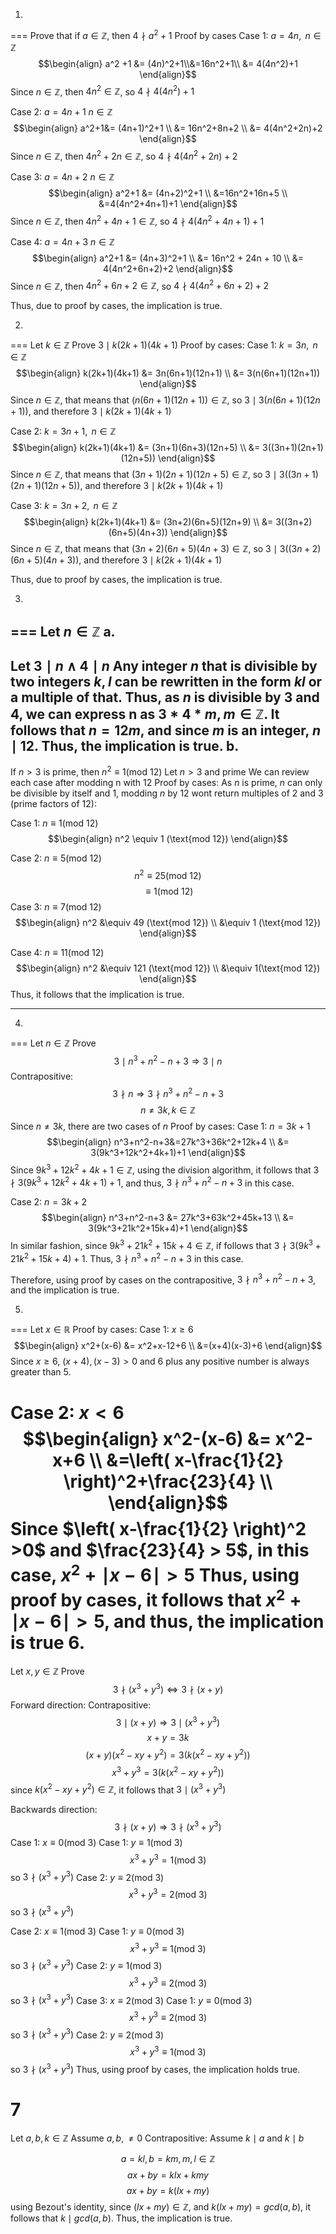 1.
===
Prove that if $a \in \mathbb{Z}$, then $4 \nmid a^2 + 1$
Proof by cases
Case 1: $a = 4n, \text{ } n \in \mathbb{Z}$
$$\begin{align} 
a^2 +1 &= 
(4n)^2+1\\&=16n^2+1\\ 
&= 4(4n^2)+1
\end{align}$$
Since $n \in \mathbb{Z}$, then $4n^2 \in \mathbb{Z}$, so $4 \nmid 4(4n^2)+1$ 

Case 2: $a = 4n + 1 \text{ } n \in \mathbb{Z}$
$$\begin{align}
a^2+1&= (4n+1)^2+1  \\
&= 16n^2+8n+2 \\
&= 4(4n^2+2n)+2
\end{align}$$
Since $n \in \mathbb{Z}$, then $4n^2+2n \in \mathbb{Z}$, so $4 \nmid 4(4n^2+2n)+2$

Case 3: $a = 4n + 2 \text{ } n \in \mathbb{Z}$
$$\begin{align}
a^2+1 &= (4n+2)^2+1 \\
&=16n^2+16n+5 \\
&=4(4n^2+4n+1)+1
\end{align}$$
Since $n \in \mathbb{Z}$, then $4n^2+4n+1 \in \mathbb{Z}$, so $4 \nmid 4(4n^2+4n+1)+1$

Case 4: $a = 4n + 3 \text{ } n \in \mathbb{Z}$
$$\begin{align}
a^2+1 &= (4n+3)^2+1  \\
&= 16n^2 + 24n + 10 \\
&= 4(4n^2+6n+2)+2
\end{align}$$
Since $n \in \mathbb{Z}$, then $4n^2+6n+2 \in \mathbb{Z}$, so $4 \nmid 4(4n^2+6n+2)+2$

Thus, due to proof by cases, the implication is true.

2.
===
Let $k \in \mathbb{Z}$
Prove $3 \mid k(2k+1)(4k+1)$
Proof by cases:
Case 1: $k = 3n, \text{ } n \in \mathbb{Z}$
$$\begin{align}
k(2k+1)(4k+1) &= 3n(6n+1)(12n+1) \\
&= 3(n(6n+1)(12n+1))
\end{align}$$
Since $n \in \mathbb{Z}$, that means that $(n(6n+1)(12n+1)) \in \mathbb{Z}$, so $3 \mid 3(n(6n+1)(12n+1))$, and therefore $3 \mid k(2k+1)(4k+1)$

Case 2: $k = 3n + 1, \text{ } n \in \mathbb{Z}$
$$\begin{align}
k(2k+1)(4k+1) &= (3n+1)(6n+3)(12n+5)  \\
&= 3((3n+1)(2n+1)(12n+5))
\end{align}$$
Since $n \in \mathbb{Z}$, that means that $(3n+1)(2n+1)(12n+5) \in \mathbb{Z}$, so $3 \mid 3((3n+1)(2n+1)(12n+5))$, and therefore $3 \mid k(2k+1)(4k+1)$

Case 3: $k = 3n + 2, \text{ } n \in \mathbb{Z}$
$$\begin{align}
k(2k+1)(4k+1) &= (3n+2)(6n+5)(12n+9)  \\
&= 3((3n+2)(6n+5)(4n+3))
\end{align}$$
Since $n \in \mathbb{Z}$, that means that $(3n+2)(6n+5)(4n+3) \in \mathbb{Z}$, so $3 \mid 3((3n+2)(6n+5)(4n+3))$, and therefore $3 \mid k(2k+1)(4k+1)$

Thus, due to proof by cases, the implication is true.

3.
===
Let $n \in \mathbb{Z}$
a.
---
Let $3 \mid n \land 4 \mid n$
Any integer $n$ that is divisible by two integers $k, l$ can be rewritten in the form $kl$ or a multiple of that. Thus, as $n$ is divisible by $3$ and $4$, we can express n as $3*4*m, m \in \mathbb{Z}$. It follows that $n = 12m$, and since $m$ is an integer, $n \mid 12$. Thus, the implication is true.
b.
---
If $n > 3$ is prime, then $n^2 \equiv 1 (\text{mod } 12)$
Let $n > 3$ and prime
We can review each case after modding n with 12
Proof by cases:
As $n$ is prime, $n$ can only be divisible by itself and $1$, modding $n$ by 12 wont return multiples of 2 and 3 (prime factors of 12):

Case 1: $n \equiv 1 (\text{mod 12})$
$$\begin{align}
n^2 \equiv 1 (\text{mod 12})
\end{align}$$

Case 2: $n \equiv 5 \text{(mod 12)}$
$$n^2\equiv 25 (\text{mod 12})$$
$$\equiv 1 (\text{mod 12})$$
Case 3: $n \equiv 7 (\text{mod 12})$
$$\begin{align}
n^2 &\equiv 49 (\text{mod 12}) \\
&\equiv 1 (\text{mod 12})
\end{align}$$

Case 4: $n \equiv 11(\text{mod 12})$
$$\begin{align}
n^2 &\equiv 121 (\text{mod 12}) \\
&\equiv 1(\text{mod 12})
\end{align}$$
Thus, it follows that the implication is true.


---


4.
===
Let $n \in \mathbb{Z}$
Prove $$3\mid n^3 + n^2 - n +3 \Rightarrow 3 \mid n$$
Contrapositive:
$$3 \nmid n \Rightarrow 3 \nmid n^3+n^2-n+3$$
$$n \neq 3k, k \in \mathbb{Z}$$
Since $n \neq 3k$, there are two cases of $n$
Proof by cases: 
Case 1: $n = 3k+1$
$$\begin{align}
n^3+n^2-n+3&=27k^3+36k^2+12k+4 \\
&= 3(9k^3+12k^2+4k+1)+1
\end{align}$$
Since $9k^3+12k^2+4k+1 \in \mathbb{Z}$, using the division algorithm, it follows that $3 \nmid 3(9k^3+12k^2+4k+1)+1$, and thus, $3 \nmid n^3+n^2-n+3$ in this case.

Case 2: $n = 3k+2$
$$\begin{align}
n^3+n^2-n+3 &= 27k^3+63k^2+45k+13 \\
&= 3(9k^3+21k^2+15k+4)+1
\end{align}$$
In similar fashion, since $9k^3+21k^2+15k+4 \in \mathbb{Z}$, if follows that $3 \nmid 3(9k^3+21k^2+15k+4)+1$. Thus, $3\nmid n^3+n^2-n+3$ in this case.

Therefore, using proof by cases on the contrapositive, $3\nmid n^3+n^2-n+3$, and the implication is true.


5.
===
Let $x \in \mathbb{R}$
Proof by cases:
Case 1: $x\geq6$
$$\begin{align}
x^2+(x-6) &= x^2+x-12+6 \\
&=(x+4)(x-3)+6
\end{align}$$
Since $x\geq 6$, $(x+4),(x-3)>0$ and $6$ plus any positive number is always greater than 5.

Case 2: $x < 6$
$$\begin{align}
x^2-(x-6) &= x^2-x+6 \\
&=\left( x-\frac{1}{2} \right)^2+\frac{23}{4} \\
\end{align}$$
Since $\left( x-\frac{1}{2} \right)^2 >0$ and $\frac{23}{4} > 5$, in this case, $x^2+\mid x-6 \mid >5$
Thus, using proof by cases, it follows that $x^2 + \mid x-6 \mid > 5$, and thus, the implication is true
6.
===
Let $x, y \in \mathbb{Z}$
Prove 
$$3 \nmid(x^3+y^3) \iff 3 \nmid(x+y)$$
Forward direction:
Contrapositive:
$$3 \mid (x+y)\Rightarrow 3 \mid (x^3+y^3) $$
$$x+y=3k$$
$$(x+y)(x^2-xy+y^2)=3(k(x^2-xy+y^2))$$
$$x^3+y^3 = 3(k(x^2-xy+y^2))$$
since $k(x^2-xy+y^2) \in \mathbb{Z}$, it follows that $3 \mid (x^3+y^3)$

Backwards direction:
$$3 \nmid (x+y) \Rightarrow 3 \nmid (x^3+y^3)$$
Case 1: $x \equiv 0 (\text{mod 3)}$
	Case 1: $y \equiv 1(\text{mod 3)}$
$$x^3+y^3=1(\text{mod 3})$$
		so $3 \nmid (x^3+y^3)$
	Case 2: $y \equiv 2(\text{mod 3})$
$$x^3+y^3=2(\text{mod 3})$$
		so $3\nmid (x^3+y^3)$

Case 2:  $x \equiv 1 (\text{mod 3})$
	Case 1: $y \equiv 0 (\text{mod 3})$
			$$x^3+y^3 \equiv 1(\text{mod 3})$$
			so $3 \nmid (x^3+y^3)$
	Case 2: $y \equiv 1 (\text{mod 3})$
	$$x^3+y^3 \equiv 2 (\text{mod 3})$$
			so $3 \nmid (x^3+y^3)$
Case 3: $x \equiv 2 (\text{mod 3)}$
	Case 1: $y \equiv 0 \text{(mod 3)}$
	$$x^3+y^3 \equiv 2 (\text{mod 3})$$
			so $3 \nmid (x^3+y^3)$
	Case 2: $y \equiv 2 (\text{mod 3})$
	$$x^3+y^3 \equiv 1 (\text{mod 3})$$
			so $3 \nmid (x^3+y^3)$
Thus, using proof by cases, the implication holds true.

7
===

Let $a, b, k \in \mathbb{Z}$
Assume $a, b, \neq 0$
Contrapositive:
Assume $k \mid a$ and $k \mid b$

$$a = kl, b = km, m,l \in \mathbb{Z}$$
$$ax+by=klx+kmy$$
$$ax+by=k(lx+my)$$
using Bezout's identity, since $(lx+my) \in \mathbb{Z}$, and $k(lx+my) = gcd(a,b)$, it follows that $k \mid gcd(a,b)$. Thus, the implication is true.